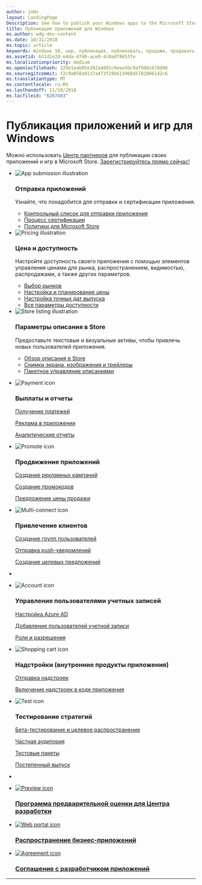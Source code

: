 ```yaml
---
author: jnHs
layout: LandingPage
Description: See how to publish your Windows apps to the Microsoft Store.
title: Публикация приложений для Windows
ms.author: wdg-dev-content
ms.date: 10/31/2018
ms.topic: article
keywords: Windows 10, uwp, публикация, публиковать, продажи, продавать, распространять, распространение, магазин, информационная панель
ms.assetid: 631d1e2d-e4da-4740-ace0-4c0ad78653fe
ms.localizationpriority: medium
ms.openlocfilehash: 229e1eab05e392a4091c9eee5bc9af948c678d96
ms.sourcegitcommit: f2c9a050a9137a473f28b613968d5782866142c6
ms.translationtype: MT
ms.contentlocale: ru-RU
ms.lasthandoff: 11/10/2018
ms.locfileid: "6267483"
---
```

# <a name="publish-windows-apps-and-games"></a>Публикация приложений и игр для Windows  
 
Можно использовать [Центр партнеров](https://partner.microsoft.com/dashboard) для публикации своих приложений и игр в Microsoft Store. <a href="//developer.microsoft.com/store/register">Зарегистрируйтесь прямо сейчас!</a>
<br>
<ul id="cardtypes-K" class="cardsK panelContent">
    <li>
        <div class="cardSize">
            <div class="cardPadding">
                <div class="card">
                    <div class="cardImageOuter">
                        <div class="cardImage bgdAccent1">
                            <img src="//docs.microsoft.com/media/illustrations/teams-fast-track.svg" alt="App submission illustration" data-linktype="external" class="x-hidden-focus">
                        </div>
                    </div>
                    <div class="cardText">
                        <h3>Отправка приложений</h3>
                        <p>Узнайте, что понадобится для отправки и сертификации приложения.</p>
                        <ul>
                        <li><a href="app-submissions.md">Контрольный список для отправки приложения</a></li>
                        <li><a href="the-app-certification-process.md">Процесс сертификации</a></li>                      
                        <li><a href="//docs.microsoft.com/legal/windows/agreements/store-policies">Политики для Microsoft Store</a></li>   
                    </ul>
                    </div>
                </div>
            </div>
        </div>
    </li>
    <li>
        <div class="cardSize">
            <div class="cardPadding">
                <div class="card">
                    <div class="cardImageOuter">
                        <div class="cardImage bgdAccent1">
                            <img src="//docs.microsoft.com/media/illustrations/bcs-partner-advanced-management- billing-7.svg" alt="Pricing illustration" data-linktype="external" class="x-hidden-focus">
                        </div>
                    </div>
                    <div class="cardText">
                    <h3>Цена и доступность</h3>
                    <p>Настройте доступность своего приложения с помощью элементов управления ценами для рынка, распространением, видимостью, распродажами, а также других параметров.</p>
                    <ul>
                        <li><a href="define-pricing-and-market-selection.md">Выбор рынков</a></li>
                        <li><a href="set-and-schedule-app-pricing.md">Настройка и планирование цены </a></li>
                        <li><a href="configure-precise-release-scheduling.md">Настройка точных дат выпуска</a></li>
                        <li><a href="set-app-pricing-and-availability.md">Все параметры доступности</a></li>
                    </ul>
                  </div>
                </div>
            </div>
        </div>
    </li>
    <li>
        <div class="cardSize">
            <div class="cardPadding">
                <div class="card">
                    <div class="cardImageOuter">
                        <div class="cardImage bgdAccent1">
                            <img src="https://docs.microsoft.com/media/illustrations/biztalk-get-started-scenarios.svg" alt="Store listing illustration" data-linktype="external" class="x-hidden-focus">
                        </div>
                    </div>
                    <div class="cardText">
                        <h3>Параметры описания в Store</h3>
                        <p>Предоставьте текстовые и визуальные активы, чтобы привлечь новых пользователей приложения.</p>
                        <ul>
                            <li><a href="create-app-store-listings.md">Обзор описания в Store</a></li>
                            <li><a href="app-screenshots-and-images.md">Снимки экрана, изображения и трейлеры</a></li>
                              <li><a href="import-and-export-store-listings.md">Пакетное управление описаниями </a></li>
                        </ul>
                    </div>
                </div>
            </div>
        </div>
    </li>
</ul>

<ul class="panelContent cardsF">
<li>
    <div class="cardSize">
        <div class="cardPadding">
            <div class="card">
                <div class="cardImageOuter">
                    <div class="cardImage">
                        <img src="//docs.microsoft.com/media/common/i_billing.svg" alt="Payment icon"/>
                    </div>
                </div>
                <div class="cardText">
                    <h3>Выплаты и отчеты</h3>                  
                    <p><a href="getting-paid-apps.md">Получение платежей</a></p>
                    <p><a href="in-app-ads.md">Реклама в приложении</a></p>
                    <p><a href="analytics.md">Аналитические отчеты</a></p>                   
                </div>
            </div>
        </div>
    </div>
  </li>
  <li>
    <div class="cardSize">
        <div class="cardPadding">
            <div class="card">
                <div class="cardImageOuter">
                    <div class="cardImage">
                        <img src="//docs.microsoft.com/media/common/i_whats-new.svg" alt="Promote icon"/>
                    </div>
                </div>
                <div class="cardText">
                    <h3>Продвижение приложений</h3>   
                    <p><a href="create-an-ad-campaign-for-your-app.md">Создание рекламных кампаний</a></p>
                    <p><a href="generate-promotional-codes.md">Создание промокодов</a></p>
                    <p><a href="put-apps-and-add-ons-on-sale.md">Предложение цены продажи</a></p>
                </div>
            </div>
        </div>
    </div>
  </li>
<li>
    <div class="cardSize">
        <div class="cardPadding">
            <div class="card">
                <div class="cardImageOuter">
                    <div class="cardImage">
                        <img src="//docs.microsoft.com/media/common/i_multi-connect.svg" alt="Multi-connect icon"/>
                    </div>
                </div>
                <div class="cardText">
                    <h3>Привлечение клиентов</h3>
                    <p><a href="create-customer-groups.md">Создание групп пользователей</a></p>
                    <p><a href="send-push-notifications-to-your-apps-customers.md">Отправка push-уведомлений</a></p>
                    <p><a href="use-targeted-offers-to-maximize-engagement-and-conversions.md">Создание целевых предложений</a></p>
                </div>
            </div>
        </div>
    </div>
  </li>
  <li>
</ul>

<ul class="panelContent cardsF">
<li>
    <div class="cardSize">
        <div class="cardPadding">
            <div class="card">
                <div class="cardImageOuter">
                    <div class="cardImage">
                        <img src="//docs.microsoft.com/media/common/i_configure-teams.svg" alt="Account icon"/>
                    </div>
                </div>
                <div class="cardText">
                    <h3>Управление пользователями учетных записей</h3>                    
                    <p><a href="associate-azure-ad-with-dev-center.md">Настройка Azure AD</a></p>
                    <p><a href="add-users-groups-and-azure-ad-applications.md">Добавление пользователей учетной записи</a></p>
                    <p><a href="set-custom-permissions-for-account-users.md">Роли и разрешения</a></p>                   
                </div>
            </div>
        </div>
    </div>
  </li>
  <li>
    <div class="cardSize">
        <div class="cardPadding">
            <div class="card">
                <div class="cardImageOuter">
                    <div class="cardImage">
                        <img src="//docs.microsoft.com/media/common/i_extend.svg" alt="Shopping cart icon"/>
                    </div>
                </div>
                <div class="cardText">
                    <h3>Надстройки (внутренние продукты приложения)</h3>      
                    <p><a href="add-on-submissions.md">Отправка надстроек</a></p>
                    <p><a href="../monetize/in-app-purchases-and-trials.md">Включение надстроек в коде приложения</a></p>
                </div>
            </div>
        </div>
    </div>
  </li>
<li>
    <div class="cardSize">
        <div class="cardPadding">
            <div class="card">
                <div class="cardImageOuter">
                    <div class="cardImage">
                        <img src="//docs.microsoft.com/media/common/i_continuous-testing.svg" alt="Test icon"/>
                    </div>
                </div>
                <div class="cardText">
                    <h3>Тестирование стратегий</h3>
                    <p><a href="beta-testing-and-targeted-distribution.md">Бета-тестирование и целевое распространение</a></p>
                    <p><a href="choose-visibility-options.md#audience">Частная аудитория</a></p>
                    <p><a href="package-flights.md">Тестовые пакеты</a></p>
                     <p><a href="gradual-package-rollout.md">Постепенный выпуск</a></p>
                </div>
            </div>
        </div>
    </div>
  </li>
  <li>
</ul>

<div class="container">
    <ul class="cardsY panelContent featuredContent">
       <li>
            <a href="dev-center-insider-program.md">
                <div class="cardSize">
                    <div class="cardPadding">
                        <div class="card">
                            <div class="cardImageOuter">
                                <div class="cardImage">
                                    <img data-hoverimage="//docs.microsoft.com//media/common/i_preview.svg" src="//docs.microsoft.com//media/common/i_preview.svg" alt="Preview icon" />
                                </div>
                            </div>
                            <div class="cardText">
                                <h3>Программа предварительной оценки для Центра разработки</h3>
                            </div>
                        </div>
                    </div>
                </div>
            </a>
        </li>
        <li>
            <a href="distribute-lob-apps-to-enterprises.md">
                <div class="cardSize">
                    <div class="cardPadding">
                        <div class="card">
                            <div class="cardImageOuter">
                                <div class="cardImage">
                                    <img data-hoverimage="//docs.microsoft.com/media/common/i_portal.svg" src="//docs.microsoft.com/media/common/i_portal.svg" alt="Web portal icon" />
                                </div>
                            </div>
                            <div class="cardText">
                                <h3>Распространение бизнес-приложений</h3>
                            </div>
                        </div>
                    </div>
                </div>
            </a>
        </li>
        <li>
            <a href="//docs.microsoft.com/legal/windows/agreements/app-developer-agreement">
                <div class="cardSize">
                    <div class="cardPadding">
                        <div class="card">
                            <div class="cardImageOuter">
                                <div class="cardImage">
                                    <img data-hoverimage="//docs.microsoft.com/media/common/i_learn-about.svg" src="//docs.microsoft.com//media/common/i_learn-about.svg" alt="Agreement icon" />
                                </div>
                            </div>
                            <div class="cardText">
                                <h3>Соглашение с разработчиком приложений</h3>
                            </div>
                        </div>
                    </div>
                </div>
            </a>
        </li>
    </ul>
</div>

---